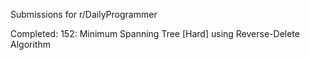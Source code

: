Submissions for r/DailyProgrammer

Completed:
152: Minimum Spanning Tree [Hard] using Reverse-Delete Algorithm